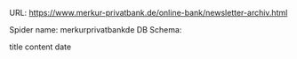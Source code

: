 URL: https://www.merkur-privatbank.de/online-bank/newsletter-archiv.html

Spider name: merkurprivatbankde
DB Schema:

title
content
date